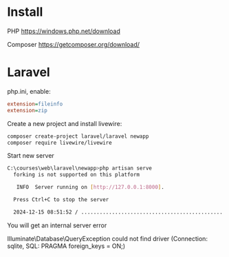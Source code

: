 # Install

PHP
https://windows.php.net/download  

Composer
https://getcomposer.org/download/  

# Laravel

php.ini, enable:

```ini
extension=fileinfo
extension=zip
```

Create a new project and install livewire:

```bash
composer create-project laravel/laravel newapp
composer require livewire/livewire
```

Start new server

```bash
C:\courses\web\laravel\newapp>php artisan serve
  forking is not supported on this platform

   INFO  Server running on [http://127.0.0.1:8000].

  Press Ctrl+C to stop the server

  2024-12-15 08:51:52 / ........................................................................................ ~ 1s
```

You will get an internal server error

Illuminate\Database\QueryException
could not find driver (Connection: sqlite, SQL: PRAGMA foreign_keys = ON;)
